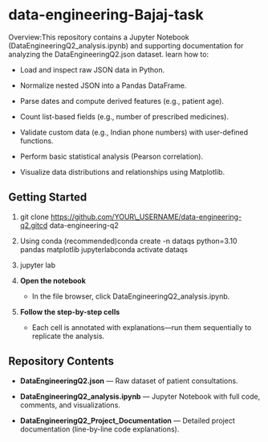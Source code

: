 # data-engineering-Bajaj-task



Overview:This repository contains a Jupyter Notebook (DataEngineeringQ2\_analysis.ipynb) and supporting documentation for analyzing the DataEngineeringQ2.json dataset.  learn how to:

*   Load and inspect raw JSON data in Python.
    
*   Normalize nested JSON into a Pandas DataFrame.
    
*   Parse dates and compute derived features (e.g., patient age).
    
*   Count list-based fields (e.g., number of prescribed medicines).
    
*   Validate custom data (e.g., Indian phone numbers) with user-defined functions.
    
*   Perform basic statistical analysis (Pearson correlation).
    
*   Visualize data distributions and relationships using Matplotlib.
    

Getting Started
---------------

1.  git clone https://github.com/YOUR\_USERNAME/data-engineering-q2.gitcd data-engineering-q2
    
2.  Using conda (recommended)conda create -n dataqs python=3.10 pandas matplotlib jupyterlabconda activate dataqs
    
3.  jupyter lab
    
4.  **Open the notebook**
    
    *   In the file browser, click DataEngineeringQ2\_analysis.ipynb.
        
5.  **Follow the step-by-step cells**
    
    *   Each cell is annotated with explanations—run them sequentially to replicate the analysis.
        

Repository Contents
-------------------

*   **DataEngineeringQ2.json** — Raw dataset of patient consultations.
    
*   **DataEngineeringQ2\_analysis.ipynb** — Jupyter Notebook with full code, comments, and visualizations.
    
*   **DataEngineeringQ2\_Project\_Documentation** — Detailed project documentation (line-by-line code explanations).
